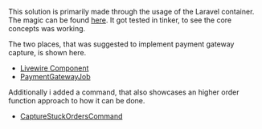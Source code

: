 This solution is primarily made through the usage of the Laravel container. The magic can be found [here](https://github.com/mrhn/Abstract-PaymentGateway/blob/d66029fb837cea567910e0c2eae19617bc148964/app/Providers/AppServiceProvider.php#L31). It got tested in tinker, to see the core concepts was working.

The two places, that was suggested to implement payment gateway capture, is shown here.
- [Livewire Component](https://github.com/mrhn/Abstract-PaymentGateway/blob/main/app/Http/Livewire/CaptureOrder.php)
- [PaymentGatewayJob](https://github.com/mrhn/Abstract-PaymentGateway/blob/main/app/Jobs/CaptureOrderJob.php)

Additionally i added a command, that also showcases an higher order function approach to how it can be done.
- [CaptureStuckOrdersCommand](https://github.com/mrhn/Abstract-PaymentGateway/blob/d66029fb837cea567910e0c2eae19617bc148964/app/Console/Commands/CaptureStuckOrdersCommand.php#L31)
